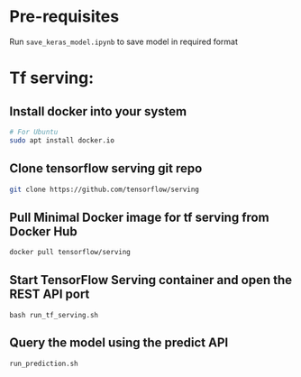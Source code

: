 # Pre-requisites

Run `save_keras_model.ipynb` to save model in required format

# Tf serving:

## Install docker into your system
```bash
# For Ubuntu
sudo apt install docker.io
```

## Clone tensorflow serving git repo
```bash
git clone https://github.com/tensorflow/serving
```

## Pull Minimal Docker image for tf serving from Docker Hub
```bash
docker pull tensorflow/serving
```

## Start TensorFlow Serving container and open the REST API port
```
bash run_tf_serving.sh
```

## Query the model using the predict API
```bash
run_prediction.sh
```
